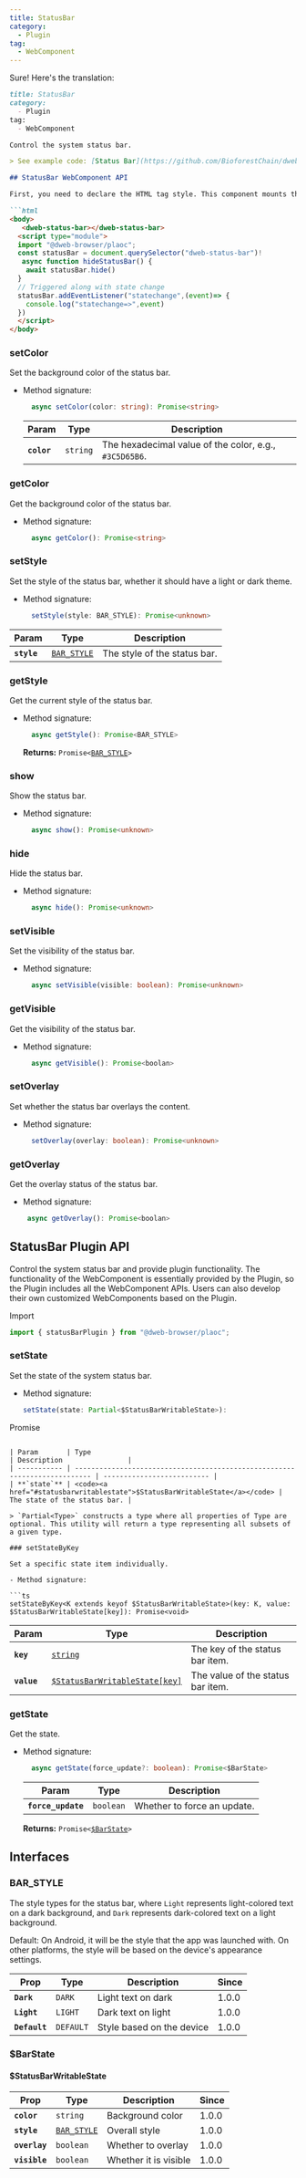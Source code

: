 ```yaml
---
title: StatusBar
category:
  - Plugin
tag:
  - WebComponent
---
```


Sure! Here's the translation:

```markdown
title: StatusBar
category:
  - Plugin
tag:
  - WebComponent

Control the system status bar.

> See example code: [Status Bar](https://github.com/BioforestChain/dweb_browser/blob/main/plaoc/demo/src/pages/StatusBar.vue)

## StatusBar WebComponent API

First, you need to declare the HTML tag style. This component mounts the `statechange` method, which triggers when there is a state change.

```html
<body>
   <dweb-status-bar></dweb-status-bar>
  <script type="module">
  import "@dweb-browser/plaoc";
  const statusBar = document.querySelector("dweb-status-bar")!
   async function hideStatusBar() {
    await statusBar.hide()
  }
  // Triggered along with state change
  statusBar.addEventListener("statechange",(event)=> {
    console.log("statechange=>",event)
  })
  </script>
</body>
```

### setColor

Set the background color of the status bar.

- Method signature:

  ```ts
    async setColor(color: string): Promise<string>
  ```

  | Param       | Type                | Description                      |
  | ----------- | ------------------- | -------------------------------- |
  | **`color`** | <code>string</code> | The hexadecimal value of the color, e.g., `#3C5D65B6`. |

### getColor

Get the background color of the status bar.

- Method signature:

  ```ts
    async getColor(): Promise<string>
  ```

### setStyle

Set the style of the status bar, whether it should have a light or dark theme.

- Method signature:

  ```ts
    setStyle(style: BAR_STYLE): Promise<unknown>
  ```

| Param       | Type                                            | Description                |
| ----------- | ----------------------------------------------- | -------------------------- |
| **`style`** | <code><a href="#bar-style">BAR_STYLE</a></code> | The style of the status bar. |

### getStyle

Get the current style of the status bar.

- Method signature:

  ```ts
    async getStyle(): Promise<BAR_STYLE>
  ```

  **Returns:** <code>Promise&lt;<a href="#bar-style">BAR_STYLE</a>&gt;</code>

### show

Show the status bar.

- Method signature:

  ```ts
    async show(): Promise<unknown>
  ```

### hide

Hide the status bar.

- Method signature:

  ```ts
    async hide(): Promise<unknown>
  ```

### setVisible

Set the visibility of the status bar.

- Method signature:

  ```ts
    async setVisible(visible: boolean): Promise<unknown>
  ```

### getVisible

Get the visibility of the status bar.

- Method signature:

  ```ts
    async getVisible(): Promise<boolan>
  ```

### setOverlay

Set whether the status bar overlays the content.

- Method signature:

  ```ts
    setOverlay(overlay: boolean): Promise<unknown>
  ```

### getOverlay

Get the overlay status of the status bar.

- Method signature:

  ```ts
   async getOverlay(): Promise<boolan>
  ```

## StatusBar Plugin API

Control the system status bar and provide plugin functionality. The functionality of the WebComponent is essentially provided by the Plugin, so the Plugin includes all the WebComponent APIs. Users can also develop their own customized WebComponents based on the Plugin.

Import

```ts
import { statusBarPlugin } from "@dweb-browser/plaoc";
```

### setState

Set the state of the system status bar.

- Method signature:

  ```ts
  setState(state: Partial<$StatusBarWritableState>):

Promise<void>
  ```

  | Param       | Type                                                                       | Description                |
  | ----------- | -------------------------------------------------------------------------- | -------------------------- |
  | **`state`** | <code><a href="#statusbarwritablestate">$StatusBarWritableState</a></code> | The state of the status bar. |

> `Partial<Type>` constructs a type where all properties of Type are optional. This utility will return a type representing all subsets of a given type.

### setStateByKey

Set a specific state item individually.

- Method signature:

```ts
  setStateByKey<K extends keyof $StatusBarWritableState>(key: K, value: $StatusBarWritableState[key]): Promise<void>
```

| Param       | Type                                                                            | Description                          |
| ----------- | ------------------------------------------------------------------------------- | ------------------------------------ |
| **`key`**   | <code><a href="#statusbarwritablestate">string</a></code>                       | The key of the status bar item.      |
| **`value`** | <code><a href="#statusbarwritablestate">$StatusBarWritableState[key]</a></code> | The value of the status bar item.    |

### getState

Get the state.

- Method signature:

  ```ts
    async getState(force_update?: boolean): Promise<$BarState>
  ```

  | Param              | Type                 | Description          |
  | ------------------ | -------------------- | -------------------- |
  | **`force_update`** | <code>boolean</code> | Whether to force an update. |

  **Returns:** <code>Promise&lt;<a href="#barstate">$BarState</a>&gt;</code>

## Interfaces

### BAR_STYLE

The style types for the status bar, where `Light` represents light-colored text on a dark background, and `Dark` represents dark-colored text on a light background.

Default: On Android, it will be the style that the app was launched with. On other platforms, the style will be based on the device's appearance settings.

| Prop          | Type                 | Description             | Since |
| ------------- | -------------------- | ----------------------- | ----- |
| **`Dark`**    | <code>DARK</code>    | Light text on dark      | 1.0.0 |
| **`Light`**   | <code>LIGHT</code>   | Dark text on light      | 1.0.0 |
| **`Default`** | <code>DEFAULT</code> | Style based on the device | 1.0.0 |

### $BarState

#### $StatusBarWritableState

| Prop          | Type                                            | Description          | Since |
| ------------- | ----------------------------------------------- | -------------------- | ----- |
| **`color`**   | <code>string</code>                             | Background color     | 1.0.0 |
| **`style`**   | <code><a href="#bar-style">BAR_STYLE</a></code> | Overall style        | 1.0.0 |
| **`overlay`** | <code>boolean</code>                            | Whether to overlay   | 1.0.0 |
| **`visible`** | <code>boolean</code>                            | Whether it is visible | 1.0.0 |
```
